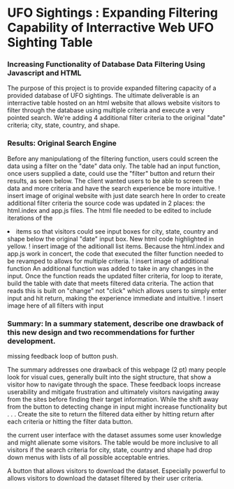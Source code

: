 # UFO Sightings : Expanding Filtering Capability of Interractive Web UFO Sighting Table
### Increasing Functionality of Database Data Filtering Using Javascript and HTML 
The purpose of this project is to provide expanded filtering capacity of a provided database of UFO sightings. The ultimate deliverable is an interractive table hosted on an html website that allows website visitors to filter through the database using multiple criteria and execute a very pointed search. We're adding 4 additional filter criteria to the original "date" criteria; city, state, country, and shape.

### Results: Original Search Engine
Before any manipulationg of the filtering function, users could screen the data using a filter on the "date" data only. The table had an input function, once users supplied a date, could use the "filter" button and return their results, as seen below. The client wanted users to be able to screen the data and more criteria and have the search experience be more intuitive.
! insert image of original website with just date search here
In order to create additional filter criteria the source code was updated in 2 places: the html.index and app.js files. The html file needed to be edited to include iterations of the <li /> items so that visitors could see input boxes for city, state, country and shape below the original "date" input box. New html code highlighted in yellow.
! insert image of the aditionall list items.
Because the html.index and app.js work in concert, the code that executed the filter function needed to be revamped to allows for multiple criteria.
! insert image of additional function
An additional function was added to take in any changes in the input. Once the function reads the updated filter criteria, for loop to iterate, build the table with date that meets filtered data criteria. The action that reads this is built on "change" not "click" which allows users to simply enter input and hit return, making the experience immediate and intuitive.
! insert image here of all filters with input




### Summary: In a summary statement, describe one drawback of this new design and two recommendations for further development.
missing feedback loop of button push. 


The summary addresses one drawback of this webpage (2 pt) many people look for visual cues, generally built into the sight structure, that show a visitor how to navigate through the space. These feedback loops increase userability and mitigate frustration and ultimately visitors navigating away from the sites before finding their target information. While the shift away from the button to detecting change in input might increase functionality but . . . Create the site to return the filtered data either by hitting return after each criteria or hitting the filter data button.

the current user interface with the dataset assumes some user knowledge and might alienate some visitors. The table would be more inclusive to all visitors if the search criteria for city, state, country and shape had drop down menus with lists of all possible acceptable entries.

A button that allows visitors to download the dataset. Especially powerful to allows visitors to download the dataset filtered by their user criteria.
